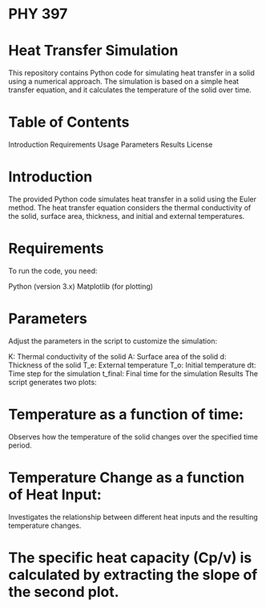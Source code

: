 # PHY 397
# Heat Transfer Simulation
This repository contains Python code for simulating heat transfer in a solid using a numerical approach. The simulation is based on a simple heat transfer equation, and it calculates the temperature of the solid over time.

# Table of Contents
Introduction
Requirements
Usage
Parameters
Results
License
# Introduction
The provided Python code simulates heat transfer in a solid using the Euler method. The heat transfer equation considers the thermal conductivity of the solid, surface area, thickness, and initial and external temperatures.

# Requirements
To run the code, you need:

Python (version 3.x)
Matplotlib (for plotting)


# Parameters
Adjust the parameters in the script to customize the simulation:

K: Thermal conductivity of the solid
A: Surface area of the solid
d: Thickness of the solid
T_e: External temperature
T_o: Initial temperature
dt: Time step for the simulation
t_final: Final time for the simulation
Results
The script generates two plots:

# Temperature as a function of time: 
Observes how the temperature of the solid changes over the specified time period.

# Temperature Change as a function of Heat Input: 
Investigates the relationship between different heat inputs and the resulting temperature changes.

# The specific heat capacity (Cp/v) is calculated by extracting the slope of the second plot.
